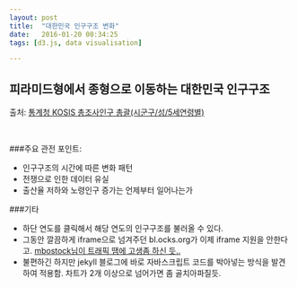 ```yaml
---
layout: post
title:  "대한민국 인구구조 변화"
date:   2016-01-20 00:34:25
tags: [d3.js, data visualisation]

---
```


## 피라미드형에서 종형으로 이동하는 대한민국 인구구조
출처: <a href="http://kosis.kr/">통계청 KOSIS 총조사인구 총괄(시군구/성/5세연령별)</a>

<script src="http://d3js.org/d3.v3.min.js"></script>
<style>
    .title {
      font: 20px helvetica;
      fill: #404040;
    }

    .chart_label,
    .axis {
      font: 12px helvetica;
      fill: rgb(99,99,99);
    }

    .axis path,
    .axis line {
          color: red;
          fill: none;
          stroke: #000;
          stroke-width: 1px;
    }

    .left.bar {
      fill: #6b8891;
    }

    .right.bar {
      fill: #b27b88;
    }

    div.years_buttons {
        display: flex;
        justify-content: space-between;
        width: 1000px;
        margin-left: 37px;
      }

    div.years_buttons div {
      font: 12px helvetica;
      padding: 3px;
      margin: 7px;
      width: 55px;
      text-align: center;
    }
      
</style>
<script type="text/javascript">  
     function draw(data) {

        // setting the d3 space
        "use strict";
        var width = 960,
            height = 600;

        var margin = {
          top: 60,
          right: 60,
          bottom: 24,
          left: 60,
          middle: 28
        };
        

        // the width of each side of the chart
        var regionWidth = width/2 - margin.middle;

        // x-coordinates of the y-axes,
        // cuz they should be in the middle
        var pointA = regionWidth,
            pointB = width - regionWidth;


        // var years = [1925,1930,1935,1940,1944,1949,1955,1960,1966,1970,1975,1980,1985,1990,1995,2000,2005,2010];
        var years = [1925,1930,1935,1940,1944,1949,1955,1960,1966,1970,1975,1980,1985,1990,1995,2000,2005,2010];

        // setting the title
        // d3.select("div.chart")
        //   .append("h2")
        //   .attr("class", "title")
        //   .text("Korean Population Structure - Year 1925");

        // loading the very first batch of the population data
        var first_data = data[1925];

        // calculate the sum of the whole population of 1925
        var totalPopulation = d3.sum(first_data, function(d) { return d.male + d.female; }),
          percentage = function(d) { return d / totalPopulation; };

        // setting the svg
        var svg = d3.select('div.chart').append('svg')
          .attr("class", "container")
          .attr('width', margin.left + width + margin.right)
          .attr('height', margin.top + height + margin.bottom)
        .append('g')
          .attr('transform', translation(margin.left, margin.top));

        svg.append("text")
            .attr("class", "title")
            .attr("x", width/2)
            .attr("y", 0 - (margin.top / 2))
            .attr("text-anchor", "middle")
            .text("Korean Population Structure - Year 1925");

        // find the maximum data value on either side
        //  since this will be shared by both of the x-axes
        var maxValue = Math.max(
          d3.max(first_data, function(d) { return percentage(d.male); }),
          d3.max(first_data, function(d) { return percentage(d.female); })
        );

        // SET UP SCALES
        // the xScale goes from 0 to the width of a region
        //  it will be reversed for the left x-axis
        var xScale = d3.scale.linear()
          .domain([0, maxValue])
          .range([0, regionWidth])
          .nice();

        var xScaleLeft = d3.scale.linear()
          .domain([0, maxValue])
          .range([regionWidth, 0]);

        var xScaleLeftText = d3.scale.linear()
          .domain([0, maxValue])
          .range([0, regionWidth]);

        var xScaleRight = d3.scale.linear()
          .domain([0, maxValue])
          .range([0, regionWidth]);

        var yScale = d3.scale.ordinal()
          .domain(first_data.map(function(d) { return d.group; }))
          .rangeRoundBands([height, 0], 0.1);

        // SET UP AXES
        var yAxisLeft = d3.svg.axis()
          .scale(yScale)
          .orient('right')
          .tickSize(4,0)
          .tickPadding(margin.middle-4);

        var yAxisRight = d3.svg.axis()
          .scale(yScale)
          .orient('left')
          .tickSize(4,0)
          .tickFormat('');

        var xAxisRight = d3.svg.axis()
          .scale(xScale)
          .orient('bottom')
          .tickFormat(d3.format('.1%'));

        var xAxisLeft = d3.svg.axis()
          // REVERSE THE X-AXIS SCALE ON THE LEFT SIDE BY REVERSING THE RANGE
          .scale(xScale.copy().range([pointA, 0]))
          .orient('bottom')
          .tickFormat(d3.format('.1%'));

        // MAKE GROUPS FOR EACH SIDE OF CHART
        // scale(-1,1) is used to reverse the left side so the bars grow left instead of right
        var leftBarGroup = svg.append('g')
          .attr('transform', translation(pointA, 0) + 'scale(-1,1)');
        var rightBarGroup = svg.append('g')
          .attr('transform', translation(pointB, 0));

        // DRAW AXES
        svg.append('g')
          .attr('class', 'axis y left')
          .attr('transform', translation(pointA, 0))
          .call(yAxisLeft)
          .selectAll('text')
          .style('text-anchor', 'middle');

        svg.append('g')
          .attr('class', 'axis y right')
          .attr('transform', translation(pointB, 0))
          .call(yAxisRight);

        svg.append('g')
          .attr('class', 'axis x left')
          .attr('transform', translation(0, height))
          .call(xAxisLeft);

        svg.append('g')
          .attr('class', 'axis x right')
          .attr('transform', translation(pointB, height))
          .call(xAxisRight);

        var null_data = [{
            "group": "0-4",
            "male": 0,
            "female": 0
        }, {
            "group": "5-9",
            "male": 0,
            "female": 0

        }, {
            "group": "10-14",
            "male": 0,
            "female": 0
        }, {
            "group": "15-19",
            "male": 0,
            "female": 0
        }, {
            "group": "20-24",
            "male": 0,
            "female": 0
        }, {
            "group": "25-29",
            "male": 0,
            "female": 0
        }, {
            "group": "30-34",
            "male": 0,
            "female": 0
        }, {
            "group": "35-39",
            "male": 0,
            "female": 0
        }, {
            "group": "40-44",
            "male": 0,
            "female": 0
        }, {
            "group": "45-49",
            "male": 0,
            "female": 0
        }, {
            "group": "50-54",
            "male": 0,
            "female": 0
        }, {
            "group": "55-59",
            "male": 0,
            "female": 0
        }, {
            "group": "60-64",
            "male": 0,
            "female": 0
        }, {
            "group": "65-69",
            "male": 0,
            "female": 0
        }, {
            "group": "70-74",
            "male": 0,
            "female": 0
        }, {
            "group": "75-79",
            "male": 0,
            "female": 0
        }, {
            "group": "80-84",
            "male": 0,
            "female": 0
        }, {
            "group": "85+",
            "male": 0,
            "female": 0
        }
        ];

        leftBarGroup.selectAll('.bar.left')
          .data(null_data)
          .enter().append('rect')
            .attr('class', 'bar left')
            .attr('x', 0)
            .attr('y', function(d) { return yScale(d.group); })
            .attr('width', function(d) { return xScale(percentage(d.male)); })
            .attr('height', yScale.rangeBand());

        rightBarGroup.selectAll('.bar.right')
          .data(null_data)
          .enter().append('rect')
            .attr('class', 'bar right')
            .attr('x', 0)
            .attr('y', function(d) { return yScale(d.group); })
            .attr('width', function(d) { return xScale(percentage(d.female)); })
            .attr('height', yScale.rangeBand());

        

        leftBarGroup.selectAll('.bar.left')
          .data(first_data)
          .transition()
          .duration(1000)
          .attr('width', function(d) { return xScale(percentage(d.male)); })
          .attr('height', yScale.rangeBand());
        
        rightBarGroup.selectAll('.bar.right')
          .data(first_data)
          .transition()
          .duration(1000)
          .attr('width', function(d) { return xScale(percentage(d.female)); })
          .attr('height', yScale.rangeBand());

        var format = d3.format("0,000");

        leftBarGroup.selectAll("text")
          .data(first_data)
          .enter().append("text")
          .attr("class", "chart_label")
          .attr('transform', translation(pointA, 0) + 'scale(-1,1)')
          .attr("x", function(d) { return regionWidth - xScale(percentage(d.male)) - format(d.male).length * 7 -3; })
          .attr('y', function(d) { return yScale(d.group) + 20; })
          .text(function(d){
            return format(d.male);
          })

        rightBarGroup.selectAll("text")
          .data(first_data)
          .enter().append("text")
          .attr("class", "chart_label")
          .attr("x", function(d) { return xScale(percentage(d.female)) + format(d.male).length * 1 + 3; })
          .attr('y', function(d) { return yScale(d.group) + 20; })
          .text(function(d){
            return format(d.female);
          })


        


        // so sick of string concatenation for translations
        function translation(x,y) {
          return 'translate(' + x + ',' + y + ')';
        }

        
        function update(year) {
          // debugger;
          var filtered = data[year]
  
          d3.select(".title")
            .text("Korean Population Structure - Year " + year)

          var totalPopulation = d3.sum(filtered, function(d) { return d.male + d.female; }),
          percentage = function(d) { return d / totalPopulation; };

          var maxValue = Math.max(
          d3.max(filtered, function(d) { return percentage(d.male); }),
          d3.max(filtered, function(d) { return percentage(d.female); })
        );

          var xScale = d3.scale.linear()
          .domain([0, maxValue])
          .range([0, regionWidth])
          .nice();

          var xAxisRight = d3.svg.axis()
          .scale(xScale)
          .orient('bottom')
          .tickFormat(d3.format('.1%'));

        var xAxisLeft = d3.svg.axis()
          // REVERSE THE X-AXIS SCALE ON THE LEFT SIDE BY REVERSING THE RANGE
          .scale(xScale.copy().range([pointA, 0]))
          .orient('bottom')
          .tickFormat(d3.format('.1%'));

          svg.selectAll('.axis.x.left')
          .transition()
          .duration(500)
          .call(xAxisLeft);

        svg.selectAll('.axis.x.right')
          .transition()
          .duration(500)
          .call(xAxisRight);




          // bar update and transition
          leftBarGroup.selectAll('rect.bar.left')
            .data(filtered)
            .transition()
            .duration(500)
            .attr('width', function(d) { return xScale(percentage(d.male)); })
            .attr('height', yScale.rangeBand());

          rightBarGroup.selectAll('rect.bar.right')
            .data(filtered)
            .transition()
            .duration(500)
            .attr('width', function(d) { return xScale(percentage(d.female)); })
            .attr('height', yScale.rangeBand());

          leftBarGroup.selectAll("text")
          .data(filtered)
          .transition()
          .duration(500)
          .attr("x", function(d) { return regionWidth - xScale(percentage(d.male)) - format(d.male).length * 7 -3;; })
          .attr('y', function(d) { return yScale(d.group) + 20; })
          .text(function(d){
            return format(d.male);
          })

          rightBarGroup.selectAll("text")
          .data(filtered)
          .transition()
          .duration(500)
          .attr("x", function(d) { return xScale(percentage(d.female)) + format(d.male).length * 1 + 3; })
          .attr('y', function(d) { return yScale(d.group) + 20; })
          .text(function(d){
            return format(d.female);
          })
        }

        var year_idx = 1;

          var year_interval = setInterval(function() {
            update(years[year_idx]);

            year_idx++;

            if(year_idx >= years.length) {
                clearInterval(year_interval);
           

                var buttons = d3.select("div.chart")
                  .append("div")
                        .attr("class", "years_buttons")
                        .selectAll("div")
                        .data(years)
                        .enter()
                        .append("div")
                        .text(function(d) {
                            return d;
                        });

                buttons.on("click", function(d) {
                  d3.select(".years_buttons")
                    .selectAll("div")
                    .transition()
                    .duration(500)
                    .style("color", "black")
                    .style("background", "white");

                  d3.select(this)
                    .transition()
                    .duration(500)
                    .style("background", "black")
                    .style("color", "white");
                  update(d)
                })
            } else {
              console.log("it's okay")
            }}, 1000);
      }
</script>

<div class="chart"></div>
<script type="text/javascript">
    d3.json("/assets/materials/20160227/korea_population_sample.json", draw);
</script>
<br>

###주요 관전 포인트:
* 인구구조의 시간에 따른 변화 패턴
* 전쟁으로 인한 데이터 유실
* 출산율 저하와 노령인구 증가는 언제부터 일어나는가

###기타
* 하단 연도를 클릭해서 해당 연도의 인구구조를 불러올 수 있다.
* 그동안 깔끔하게 iframe으로 넘겨주던 bl.ocks.org가 이제 iframe 지원을 안한다고. <a href="https://github.com/mapbox/geojson.io/issues/491">mbostock님이 트래픽 땜에 고생좀 하신 듯.. </a>
* 불편하긴 하지만 jekyll 블로그에 바로 자바스크립트 코드를 박아넣는 방식을 발견하여 적용함. 차트가 2개 이상으로 넘어가면 좀 골치아파질듯.
